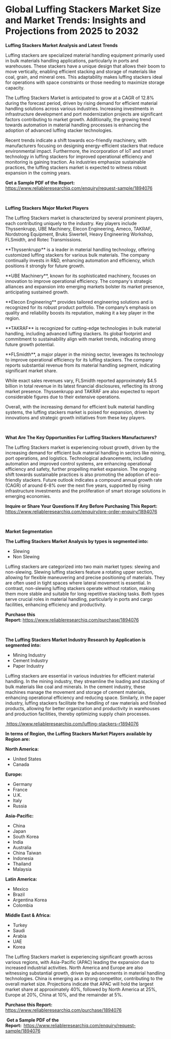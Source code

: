 <p><h1>Global Luffing Stackers Market Size and Market Trends: Insights and Projections from 2025 to 2032</h1></p><p><strong>Luffing Stackers Market Analysis and Latest Trends</strong></p>
<p><p>Luffing stackers are specialized material handling equipment primarily used in bulk materials handling applications, particularly in ports and warehouses. These stackers have a unique design that allows their boom to move vertically, enabling efficient stacking and storage of materials like coal, grain, and mineral ores. This adaptability makes luffing stackers ideal for operations with space constraints or those needing to maximize storage capacity.</p><p>The Luffing Stackers Market is anticipated to grow at a CAGR of 12.8% during the forecast period, driven by rising demand for efficient material handling solutions across various industries. Increasing investments in infrastructure development and port modernization projects are significant factors contributing to market growth. Additionally, the growing trend towards automation in material handling processes is enhancing the adoption of advanced luffing stacker technologies.</p><p>Recent trends indicate a shift towards eco-friendly machinery, with manufacturers focusing on designing energy-efficient stackers that reduce environmental impact. Furthermore, the incorporation of IoT and smart technology in luffing stackers for improved operational efficiency and monitoring is gaining traction. As industries emphasize sustainable practices, the luffing stackers market is expected to witness robust expansion in the coming years.</p></p>
<p><strong>Get a Sample PDF of the Report:&nbsp;</strong> <a href="https://www.reliableresearchiq.com/enquiry/request-sample/1894076?utm_campaign=2288&utm_medium=2&utm_source=Github&utm_content=ia&utm_term=12042025&utm_id=luffing-stackers">https://www.reliableresearchiq.com/enquiry/request-sample/1894076</a></p>
<p>&nbsp;</p>
<p><strong>Luffing Stackers Major Market Players</strong></p>
<p><p>The Luffing Stackers market is characterized by several prominent players, each contributing uniquely to the industry. Key players include Thyssenkrupp, UBE Machinery, Elecon Engineering, Ameco, TAKRAF, Nordstrong Equipment, Bruks Siwertell, Heavy Engineering Workshop, FLSmidth, and Rotec Transmissions.</p><p>**Thyssenkrupp** is a leader in material handling technology, offering customized luffing stackers for various bulk materials. The company continually invests in R&D, enhancing automation and efficiency, which positions it strongly for future growth. </p><p>**UBE Machinery**, known for its sophisticated machinery, focuses on innovation to improve operational efficiency. The company's strategic alliances and expansion into emerging markets bolster its market presence, anticipating sustained growth.</p><p>**Elecon Engineering** provides tailored engineering solutions and is recognized for its robust product portfolio. The company’s emphasis on quality and reliability boosts its reputation, making it a key player in the region.</p><p>**TAKRAF** is recognized for cutting-edge technologies in bulk material handling, including advanced luffing stackers. Its global footprint and commitment to sustainability align with market trends, indicating strong future growth potential.</p><p>**FLSmidth**, a major player in the mining sector, leverages its technology to improve operational efficiency for its luffing stackers. The company reports substantial revenue from its material handling segment, indicating significant market share.</p><p>While exact sales revenues vary, FLSmidth reported approximately $4.5 billion in total revenue in its latest financial disclosures, reflecting its strong market presence. Thyssenkrupp and TAKRAF are also expected to report considerable figures due to their extensive operations.</p><p>Overall, with the increasing demand for efficient bulk material handling systems, the luffing stackers market is poised for expansion, driven by innovations and strategic growth initiatives from these key players.</p></p>
<p>&nbsp;</p>
<p><strong>What Are The Key Opportunities For Luffing Stackers Manufacturers?</strong></p>
<p><p>The Luffing Stackers market is experiencing robust growth, driven by the increasing demand for efficient bulk material handling in sectors like mining, port operations, and logistics. Technological advancements, including automation and improved control systems, are enhancing operational efficiency and safety, further propelling market expansion. The ongoing shift towards sustainable practices is also promoting the adoption of eco-friendly stackers. Future outlook indicates a compound annual growth rate (CAGR) of around 6-8% over the next five years, supported by rising infrastructure investments and the proliferation of smart storage solutions in emerging economies.</p></p>
<p><strong>Inquire or Share Your Questions If Any Before Purchasing This Report:</strong> <a href="https://www.reliableresearchiq.com/enquiry/pre-order-enquiry/1894076?utm_campaign=2288&utm_medium=2&utm_source=Github&utm_content=ia&utm_term=12042025&utm_id=luffing-stackers">https://www.reliableresearchiq.com/enquiry/pre-order-enquiry/1894076</a></p>
<p>&nbsp;</p>
<p><strong>Market Segmentation</strong></p>
<p><strong>The Luffing Stackers Market Analysis by types is segmented into:</strong></p>
<p><ul><li>Slewing</li><li>Non Slewing</li></ul></p>
<p><p>Luffing stackers are categorized into two main market types: slewing and non-slewing. Slewing luffing stackers feature a rotating upper section, allowing for flexible maneuvering and precise positioning of materials. They are often used in tight spaces where lateral movement is essential. In contrast, non-slewing luffing stackers operate without rotation, making them more stable and suitable for long repetitive stacking tasks. Both types serve crucial roles in material handling, particularly in ports and cargo facilities, enhancing efficiency and productivity.</p></p>
<p><strong>Purchase this Report:&nbsp;</strong><a href="https://www.reliableresearchiq.com/purchase/1894076?utm_campaign=2288&utm_medium=2&utm_source=Github&utm_content=ia&utm_term=12042025&utm_id=luffing-stackers">https://www.reliableresearchiq.com/purchase/1894076</a></p>
<p>&nbsp;</p>
<p><strong>The Luffing Stackers Market Industry Research by Application is segmented into:</strong></p>
<p><ul><li>Mining Industry</li><li>Cement Industry</li><li>Paper Industry</li></ul></p>
<p><p>Luffing stackers are essential in various industries for efficient material handling. In the mining industry, they streamline the loading and stacking of bulk materials like coal and minerals. In the cement industry, these machines manage the movement and storage of cement materials, enhancing operational efficiency and reducing space. Similarly, in the paper industry, luffing stackers facilitate the handling of raw materials and finished products, allowing for better organization and productivity in warehouses and production facilities, thereby optimizing supply chain processes.</p></p>
<p><a href="https://www.reliableresearchiq.com/luffing-stackers-r1894076?utm_campaign=2288&utm_medium=2&utm_source=Github&utm_content=ia&utm_term=12042025&utm_id=luffing-stackers">&nbsp;https://www.reliableresearchiq.com/luffing-stackers-r1894076</a></p>
<p><strong>In terms of Region, the Luffing Stackers Market Players available by Region are:</strong></p>
<p>
    <p> <strong> North America: </strong>
        <ul>
            <li>United States</li>
            <li>Canada</li>
        </ul>
        </p> 
    <p> <strong> Europe: </strong>
        <ul>
            <li>Germany</li>
            <li>France</li>
            <li>U.K.</li>
            <li>Italy</li>
            <li>Russia</li>
        </ul>
        </p> 
    <p> <strong> Asia-Pacific: </strong>
        <ul>
            <li>China</li>
            <li>Japan</li>
            <li>South Korea</li>
            <li>India</li>
            <li>Australia</li>
            <li>China Taiwan</li>
            <li>Indonesia</li>
            <li>Thailand</li>
            <li>Malaysia</li>
        </ul>
        </p> 
    <p> <strong> Latin America: </strong>
        <ul>
            <li>Mexico</li>
            <li>Brazil</li>
            <li>Argentina Korea</li>
            <li>Colombia</li>
        </ul>
        </p> 
    <p> <strong> Middle East & Africa: </strong>
        <ul>
            <li>Turkey</li>
            <li>Saudi</li>
            <li>Arabia</li>
            <li>UAE</li>
            <li>Korea</li>
        </ul>
    </p>
    </p>
<p><p>The Luffing Stackers market is experiencing significant growth across various regions, with Asia-Pacific (APAC) leading the expansion due to increased industrial activities. North America and Europe are also witnessing substantial growth, driven by advancements in material handling technologies. China is emerging as a strong competitor, contributing to the overall market size. Projections indicate that APAC will hold the largest market share at approximately 40%, followed by North America at 25%, Europe at 20%, China at 10%, and the remainder at 5%.</p></p>
<p><strong>Purchase this Report: </strong><a href="https://www.reliableresearchiq.com/purchase/1894076?utm_campaign=2288&utm_medium=2&utm_source=Github&utm_content=ia&utm_term=12042025&utm_id=luffing-stackers">https://www.reliableresearchiq.com/purchase/1894076</a></p>
<p>&nbsp;<strong>Get a Sample PDF of the Report:&nbsp;&nbsp;</strong><a href="https://www.reliableresearchiq.com/enquiry/request-sample/1894076?utm_campaign=2288&utm_medium=2&utm_source=Github&utm_content=ia&utm_term=12042025&utm_id=luffing-stackers">https://www.reliableresearchiq.com/enquiry/request-sample/1894076</a></p>
<p><strong></strong></p>
<p><p></p><p></p><p></p></p>